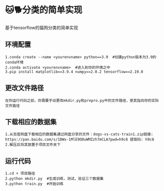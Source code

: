 # 🐱🐕分类的简单实现
基于tensorflow的猫狗分类的简单实现


## 环境配置
    1.conda create --name <yourenvname> python==3.9  #创建python版本为3.9的conda环境
    2.conda activate <yourenvname>  #进入到你的环境之中
    3.pip install matplotlib==3.9.4 numpy==2.0.2 tensorflow==2.19.0

## 更改文件路径
    在你运行代码之前，你需要手动更改mkdir.py和prepro.py中的文件路径，使其指向你的实际文件路径

## 下载相应的数据集
    1.从百度网盘下载相应的数据集通过网盘分享的文件：dogs-vs-cats-train1.zip链接: https://pan.baidu.com/s/1DWx-1MlE9O0uWMZzh7mCLA?pwd=h9c8 提取码: h9c8
    2.解压后将其放置于项目文件夹下

## 运行代码
    1.cd + 项目路径
    2.python mkdir.py  #生成训练，测试，验证三个数据集
    3.python train.py  #开始训练
